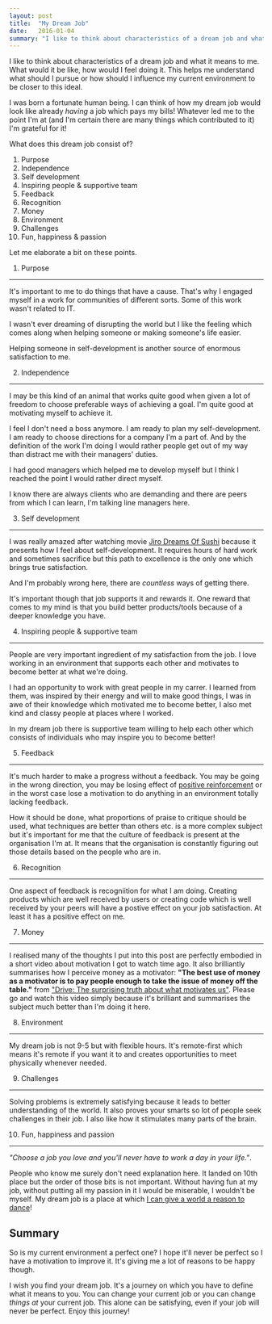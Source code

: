 ```yaml
---
layout: post
title: 	"My Dream Job"
date: 	2016-01-04
summary: "I like to think about characteristics of a dream job and what it means to me. What would it be like, how would I feel doing it. This helps me understand what should I pursue or how should I influence my current environment to be closer to this ideal."
---
```

I like to think about characteristics of a dream job and what it means to me. What would it be like, how would I feel doing it. This helps me understand what should I pursue or how should I influence my current environment to be closer to this ideal.

I was born a fortunate human being. I can think of how my dream job would look like already *having* a job which pays my bills! Whatever led me to the point I'm at (and I'm certain there are many things which contributed to it) I'm grateful for it!

What does this dream job consist of?

  1. Purpose
  2. Independence
  3. Self development
  4. Inspiring people & supportive team
  5. Feedback
  6. Recognition
  7. Money
  8. Environment
  9. Challenges
  10. Fun, happiness & passion

Let me elaborate a bit on these points.

1. Purpose
----
It's important to me to do things that have a cause. That's why I engaged myself in a work for communities of different sorts. Some of this work wasn't related to IT.

I wasn't ever dreaming of disrupting the world but I like the feeling which comes along when helping someone or making someone's life easier.

Helping someone in self-development is another source of enormous satisfaction to me.

2. Independence
---
I may be this kind of an animal that works quite good when given a lot of freedom to choose preferable ways of achieving a goal. I'm quite good at motivating myself to achieve it.

I feel I don't need a boss anymore. I am ready to plan my self-development. I am ready to choose directions for a company I'm a part of. And by the definition of the work I'm doing I would rather people get out of my way than distract me with their managers' duties.

I had good managers which helped me to develop myself but I think I reached the point I would rather direct myself.

I know there are always clients who are demanding and there are peers from which I can learn, I'm talking line managers here.

3. Self development
---
I was really amazed after watching movie [Jiro Dreams Of Sushi](http://www.imdb.com/title/tt1772925/) because it presents how I feel about self-development. It requires hours of hard work and sometimes sacrifice but this path to excellence is the only one which brings true satisfaction.

And I'm probably wrong here, there are *countless* ways of getting there.

It's important though that job supports it and rewards it. One reward that comes to my mind is that you build better products/tools because of a deeper knowledge you have.

4. Inspiring people & supportive team
---
People are very important ingredient of my satisfaction from the job. I love working in an environment that supports each other and motivates to become better at what we're doing.

I had an opportunity to work with great people in my carrer. I learned from them, was inspired by their energy and will to make good things, I was in awe of their knowledge which motivated me to become better, I also met kind and classy people at places where I worked.

In my dream job there is supportive team willing to help each other which consists of individuals who may inspire you to become better!

5. Feedback
---
It's much harder to make a progress without a feedback. You may be going in the wrong direction, you may be losing effect of [positive reinforcement](https://en.wikipedia.org/wiki/Reinforcement) or in the worst case lose a motivation to do anything in an environment totally lacking feedback.

How it should be done, what proportions of praise to critique should be used, what techniques are better than others etc. is a more complex subject but it's important for me that the culture of feedback is present at the organisation I'm at. It means that the organisation is constantly figuring out those details based on the people who are in.

6. Recognition
---
One aspect of feedback is recogniition for what I am doing. Creating products which are well received by users or creating code which is well received by your peers will have a postive effect on your job satisfaction. At least it has a positive effect on me.

7. Money
---
I realised many of the thoughts I put into this post are perfectly embodied in a short video about motivation I got to watch time ago. It also brilliantly summarises how I perceive money as a motivator: **"The best use of money as a motivator is to pay people enough to take the issue of money off the table."** from ["Drive: The surprising truth about what motivates us"](https://www.youtube.com/watch?v=u6XAPnuFjJc). Please go and watch this video simply because it's brilliant and summarises the subject much better than I'm doing it here.

8. Environment
---
My dream job is not 9-5 but with flexible hours. It's remote-first which means it's remote if you want it to and creates opportunities to meet physically whenever needed.

9. Challenges
---
Solving problems is extremely satisfying because it leads to better understanding of the world. It also proves your smarts so lot of people seek challenges in their job. I also like how it stimulates many parts of the brain.

10. Fun, happiness and passion
---
*"Choose a job you love and you'll never have to work a day in your life."*.

People who know me surely don't need explanation here. It landed on 10th place but the order of those bits is not important. Without having fun at my job, without putting all my passion in it I would be miserable, I wouldn't be myself. My dream job is a place at which [I can give a world a reason to dance](https://www.youtube.com/watch?v=l-gQLqv9f4o)!

Summary
---
So is my current environment a perfect one? I hope it'll never be perfect so I have a motivation to improve it. It's giving me a lot of reasons to be happy though.

I wish you find your dream job. It's a journey on which you have to define what it means to you. You can change your current job or you can change *things at* your current job. This alone can be satisfying, even if your job will never be perfect. Enjoy this journey!

